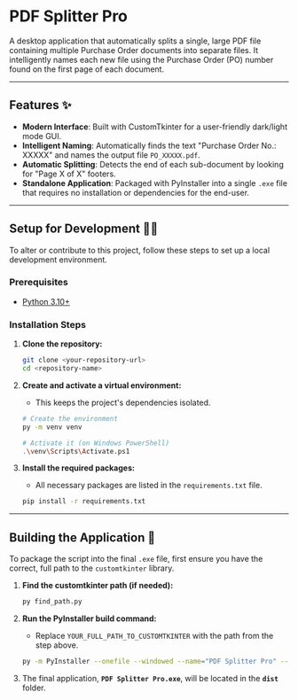 # PDF Splitter Pro

A desktop application that automatically splits a single, large PDF file containing multiple Purchase Order documents into separate files. It intelligently names each new file using the Purchase Order (PO) number found on the first page of each document.

---

## Features ✨
* **Modern Interface**: Built with CustomTkinter for a user-friendly dark/light mode GUI.
* **Intelligent Naming**: Automatically finds the text "Purchase Order No.: XXXXX" and names the output file `PO_XXXXX.pdf`.
* **Automatic Splitting**: Detects the end of each sub-document by looking for "Page X of X" footers.
* **Standalone Application**: Packaged with PyInstaller into a single `.exe` file that requires no installation or dependencies for the end-user.

---

## Setup for Development 👨‍💻

To alter or contribute to this project, follow these steps to set up a local development environment.

### Prerequisites
* [Python 3.10+](https://www.python.org/downloads/)

### Installation Steps

1.  **Clone the repository:**
    ```bash
    git clone <your-repository-url>
    cd <repository-name>
    ```

2.  **Create and activate a virtual environment:**
    * This keeps the project's dependencies isolated.

    ```bash
    # Create the environment
    py -m venv venv

    # Activate it (on Windows PowerShell)
    .\venv\Scripts\Activate.ps1
    ```

3.  **Install the required packages:**
    * All necessary packages are listed in the `requirements.txt` file.

    ```bash
    pip install -r requirements.txt
    ```

---

## Building the Application 🚀

To package the script into the final `.exe` file, first ensure you have the correct, full path to the `customtkinter` library.

1.  **Find the customtkinter path (if needed):**
    ```bash
    py find_path.py
    ```

2.  **Run the PyInstaller build command:**
    * Replace `YOUR_FULL_PATH_TO_CUSTOMTKINTER` with the path from the step above.

    ```bash
    py -m PyInstaller --onefile --windowed --name="PDF Splitter Pro" --add-data "YOUR_FULL_PATH_TO_CUSTOMTKINTER;customtkinter" pdf_splitter_modern.py
    ```

3.  The final application, **`PDF Splitter Pro.exe`**, will be located in the **`dist`** folder.
